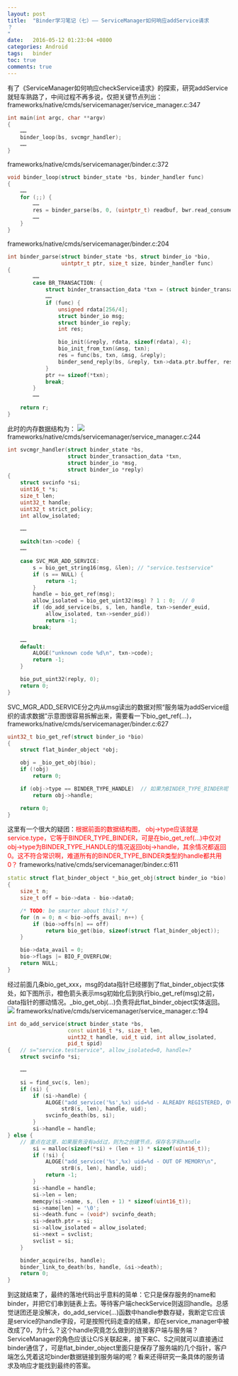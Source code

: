 ```yaml
---
layout: post
title:  "Binder学习笔记（七）—— ServiceManager如何响应addService请求
？
"
date:   2016-05-12 01:23:04 +0800
categories: Android
tags:   binder
toc: true
comments: true
---
```

有了《ServiceManager如何响应checkService请求》的探索，研究addService就轻车熟路了，中间过程不再多说，仅把关键节点列出：
frameworks/native/cmds/servicemanager/service_manager.c:347
``` c++
int main(int argc, char **argv)
{
    ……
    binder_loop(bs, svcmgr_handler);
    ……
}
```
frameworks/native/cmds/servicemanager/binder.c:372
``` c++
void binder_loop(struct binder_state *bs, binder_handler func)
{
    ……
    for (;;) {
        ……
        res = binder_parse(bs, 0, (uintptr_t) readbuf, bwr.read_consumed, func);
        ……
    }
}
```
frameworks/native/cmds/servicemanager/binder.c:204
``` c++
int binder_parse(struct binder_state *bs, struct binder_io *bio,
                 uintptr_t ptr, size_t size, binder_handler func)
{
        ……
        case BR_TRANSACTION: {
            struct binder_transaction_data *txn = (struct binder_transaction_data *) ptr;
            ……
            if (func) {
                unsigned rdata[256/4];
                struct binder_io msg;
                struct binder_io reply;
                int res;

                bio_init(&reply, rdata, sizeof(rdata), 4);
                bio_init_from_txn(&msg, txn);
                res = func(bs, txn, &msg, &reply);
                binder_send_reply(bs, &reply, txn->data.ptr.buffer, res);
            }
            ptr += sizeof(*txn);
            break;
        }
        ……

    return r;
}
```
此时的内存数据结构为：
![](img01.png)
frameworks/native/cmds/servicemanager/service_manager.c:244
``` c++
int svcmgr_handler(struct binder_state *bs,
                   struct binder_transaction_data *txn,
                   struct binder_io *msg,
                   struct binder_io *reply)
{
    struct svcinfo *si;
    uint16_t *s;
    size_t len;
    uint32_t handle;
    uint32_t strict_policy;
    int allow_isolated;

    ……
   
    switch(txn->code) {
    ……

    case SVC_MGR_ADD_SERVICE:
        s = bio_get_string16(msg, &len); // "service.testservice"
        if (s == NULL) {
            return -1;
        }
        handle = bio_get_ref(msg);
        allow_isolated = bio_get_uint32(msg) ? 1 : 0;  // 0
        if (do_add_service(bs, s, len, handle, txn->sender_euid,
            allow_isolated, txn->sender_pid))
            return -1;
        break;

    ……
    default:
        ALOGE("unknown code %d\n", txn->code);
        return -1;
    }

    bio_put_uint32(reply, 0);
    return 0;
}
```
SVC_MGR_ADD_SERVICE分之内从msg读出的数据对照“服务端为addService组织的请求数据”示意图很容易拆解出来，需要看一下bio_get_ref(…)，frameworks/native/cmds/servicemanager/binder.c:627
``` c++
uint32_t bio_get_ref(struct binder_io *bio)
{
    struct flat_binder_object *obj;

    obj = _bio_get_obj(bio);
    if (!obj)
        return 0;

    if (obj->type == BINDER_TYPE_HANDLE)  // 如果为BINDER_TYPE_BINDER呢？都返回0？
        return obj->handle;

    return 0;
}
```
这里有一个很大的疑团：<font color="red">根据前面的数据结构图， obj->type应该就是service.type，它等于BINDER_TYPE_BINDER，可是在bio_get_ref(...)中仅对obj->type为BINDER_TYPE_HANDLE的情况返回obj->handle，其余情况都返回0。这不符合常识啊，难道所有的BINDER_TYPE_BINDER类型的handle都共用0？</font>
frameworks/native/cmds/servicemanager/binder.c:611
``` c++
static struct flat_binder_object *_bio_get_obj(struct binder_io *bio)
{
    size_t n;
    size_t off = bio->data - bio->data0;

    /* TODO: be smarter about this? */
    for (n = 0; n < bio->offs_avail; n++) {
        if (bio->offs[n] == off)
            return bio_get(bio, sizeof(struct flat_binder_object));
    }

    bio->data_avail = 0;
    bio->flags |= BIO_F_OVERFLOW;
    return NULL;
}
```
经过前面几条bio_get_xxx，msg的data指针已经挪到了flat_binder_object实体处，如下图所示，橙色箭头表示msg初始化后到执行bio_get_ref(msg)之前，data指针的挪动情况。_bio_get_obj(…)负责将此flat_binder_object实体返回。
![](img02.png)
frameworks/native/cmds/servicemanager/service_manager.c:194
``` c++
int do_add_service(struct binder_state *bs,
                   const uint16_t *s, size_t len,
                   uint32_t handle, uid_t uid, int allow_isolated,
                   pid_t spid)
{   // s="service.testservice", allow_isolated=0, handle=?
    struct svcinfo *si;

    ……

    si = find_svc(s, len);
    if (si) {
        if (si->handle) {
            ALOGE("add_service('%s',%x) uid=%d - ALREADY REGISTERED, OVERRIDE\n",
                 str8(s, len), handle, uid);
            svcinfo_death(bs, si);
        }
        si->handle = handle;
} else {
    // 重点在这里，如果服务没有add过，则为之创建节点，保存名字和handle
        si = malloc(sizeof(*si) + (len + 1) * sizeof(uint16_t));
        if (!si) {
            ALOGE("add_service('%s',%x) uid=%d - OUT OF MEMORY\n",
                 str8(s, len), handle, uid);
            return -1;
        }
        si->handle = handle;
        si->len = len;
        memcpy(si->name, s, (len + 1) * sizeof(uint16_t));
        si->name[len] = '\0';
        si->death.func = (void*) svcinfo_death;
        si->death.ptr = si;
        si->allow_isolated = allow_isolated;
        si->next = svclist;
        svclist = si;
    }

    binder_acquire(bs, handle);
    binder_link_to_death(bs, handle, &si->death);
    return 0;
}
```
到这就结束了，最终的落地代码出乎意料的简单：它只是保存服务的name和binder，并把它们串到链表上去。等待客户端checkService则返回handle。总感觉谜团还是没解决，do_add_service(...)函数中handle参数存疑，我断定它应该是service的handle字段，可是按照代码走查的结果，却在service_manager中被改成了0，为什么？这个handle究竟怎么做到的连接客户端与服务端？ServiceManager的角色应该让C/S关联起来，接下来C、S之间就可以直接通过binder通信了，可是flat_binder_object里面只是保存了服务端的几个指针，客户端怎么凭着这坨binder数据链接到服务端的呢？看来还得研究一条具体的服务请求及响应才能找到最终的答案。

